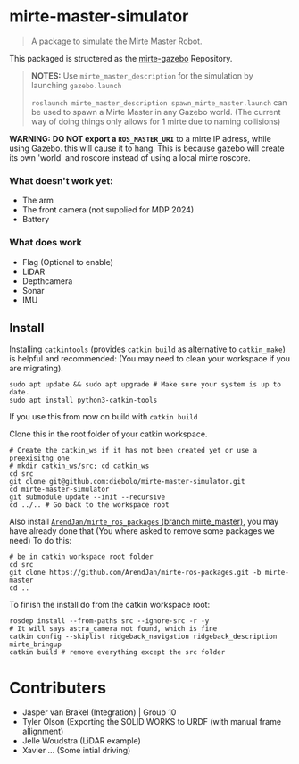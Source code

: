 # mirte-master-simulator
> A package to simulate the Mirte Master Robot.

This packaged is structered as the [mirte-gazebo](https://github.com/ArendJan/mirte-gazebo/tree/rsp) Repository.

> **NOTES:**
> Use `mirte_master_description` for the simulation by launching `gazebo.launch`
> 
> `roslaunch mirte_master_description spawn_mirte_master.launch` can be used to spawn a Mirte Master in any Gazebo world.
> (The current way of doing things only allows for 1 mirte due to naming collisions)


**WARNING:** **DO NOT export a `ROS_MASTER_URI`** to a mirte IP adress, while using Gazebo. this will cause it to hang. This is because gazebo will create its own 'world' and roscore instead of using a local mirte roscore.


### What doesn't work yet:
- The arm
- The front camera (not supplied for MDP 2024)
- Battery

### What does work
- Flag  (Optional to enable)
- LiDAR
- Depthcamera
- Sonar
- IMU

## Install
Installing `catkintools` (provides `catkin build` as alternative to `catkin_make`) is helpful and recommended: (You may need to clean your workspace if you are migrating).
```
sudo apt update && sudo apt upgrade # Make sure your system is up to date.
sudo apt install python3-catkin-tools
```
If you use this from now on build with `catkin build`

Clone this in the root folder of your catkin workspace.
```
# Create the catkin_ws if it has not been created yet or use a preexisitng one
# mkdir catkin_ws/src; cd catkin_ws
cd src
git clone git@github.com:diebolo/mirte-master-simulator.git
cd mirte-master-simulator
git submodule update --init --recursive
cd ../.. # Go back to the workspace root
```
<!-- rosdep install --from-paths src --ignore-src -r -y -->
Also install [`ArendJan/mirte_ros_packages` (branch mirte_master)](https://github.com/ArendJan/mirte-ros-packages/tree/mirte-master), you may have already done that (You where asked to remove some packages we need)
To do this:
```
# be in catkin workspace root folder
cd src
git clone https://github.com/ArendJan/mirte-ros-packages.git -b mirte-master
cd ..
```
<!-- catkin config --skiplist mirte_bringup # This package will always fail to build so ignore it. -->

To finish the install do from the catkin workspace root:
```
rosdep install --from-paths src --ignore-src -r -y
# It will says astra_camera not found, which is fine
catkin config --skiplist ridgeback_navigation ridgeback_description mirte_bringup
catkin build # remove everything except the src folder
```
<!-- rosdep install --from-paths src --ignore-packages-from-source --rosdistro noetic -y -->

# Contributers
- Jasper van Brakel (Integration) | Group 10
- Tyler Olson (Exporting the SOLID WORKS to URDF (with manual frame allignment)
- Jelle Woudstra (LiDAR example)
- Xavier ... (Some intial driving)
